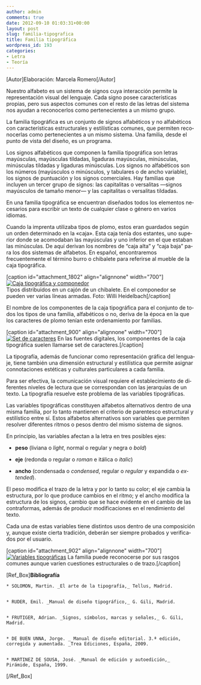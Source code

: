 ```yaml
---
author: admin
comments: true
date: 2012-09-10 01:03:31+00:00
layout: post
slug: familia-tipografica
title: Familia tipográfica
wordpress_id: 193
categories:
- Letra
- Teoría
---
```


[Autor]Elaboración: Marcela Romero[/Autor]

Nuestro alfabeto es un sistema de signos cuya interacción permite la representación visual del lenguaje. Cada signo posee características propias, pero sus aspectos comunes con el resto de las letras del sistema nos ayudan a reconocerlos como pertenecientes a un mismo grupo.

La fa­mi­lia ti­po­grá­fi­ca es un con­jun­to de sig­nos al­fa­bé­ti­cos y no al­fa­bé­ti­cos con ca­rac­te­rís­ti­cas estruc­tu­ra­les y es­ti­lís­ti­cas co­mu­nes, que per­mi­ten re­co­no­cer­las co­mo per­te­ne­cien­tes a un mis­mo sis­tema. Una fa­mi­lia, des­de el pun­to de vis­ta del di­se­ño, es un pro­gra­ma.

Los signos alfabéticos que componen la familia tipográfica son letras mayúsculas, mayúsculas tildadas, ligaduras mayúsculas, minúsculas, minúsculas tildadas y ligaduras minúsculas. Los signos no alfabéticos son los números (mayúsculos o minúsculos, y tabulares o de ancho variable), los signos de puntuación y los signos comerciales. Hay familias que incluyen un tercer grupo de signos: las capitalitas o versalitas —signos mayúsculos de tamaño menor— y las capitalitas o versalitas tildadas.

En una fa­mi­lia ti­po­grá­fi­ca se en­cuen­tran di­se­ña­dos to­dos los ele­men­tos ne­ce­sarios pa­ra es­cri­bir un tex­to de cual­quier cla­se o género en varios idiomas.

Cuan­do la im­pren­ta uti­li­za­ba ti­pos de plo­mo, es­tos eran guar­da­dos se­gún un or­den de­termi­na­do en la «ca­ja». Esta ca­ja te­nía dos es­tan­tes, uno su­pe­rior don­de se aco­mo­da­ban las ma­yús­cu­las y uno in­fe­rior en el que es­ta­ban las mi­nús­cu­las. De aquí de­ri­van los nom­bres de “ca­ja al­ta” y “ca­ja ba­ja” pa­ra los dos sis­te­mas de alfabetos. En español, encontraremos frecuentemente el término burro o chibalete para referirse al mueble de la caja tipográfica.

[caption id="attachment_1802" align="alignnone" width="700"][![Caja tipográfica y componedor](http://www.oert.org/wp-content/uploads/2012/09/T02A_01-cajatipografica_WilliHeidelbach-041.jpg)](http://www.oert.org/wp-content/uploads/2012/09/T02A_01-cajatipografica_WilliHeidelbach-041.jpg)   
Tipos distribuidos en un cajón de un chibalete. En el componedor se pueden ver varias líneas armadas. Foto: Willi Heidelbach[/caption]

El nom­bre de los com­po­nen­tes de la ca­ja ti­po­grá­fi­ca pa­ra el con­jun­to de to­dos los ti­pos de una fa­mi­lia, al­fa­bé­ti­cos o no, de­ri­va de la época en la que los caracteres de plomo te­nían es­te or­de­na­mien­to por fa­mi­lias.

[caption id="attachment_900" align="alignnone" width="700"][![Set de caracteres](http://www.oert.org/wp-content/uploads/2012/07/T02A_02-componentescaja.jpg)](http://www.oert.org/wp-content/uploads/2012/07/T02A_02-componentescaja.jpg) En las fuentes digitales, los componentes de la caja tipográfica suelen llamarse set de caracteres.[/caption]

La ti­po­gra­fía, ade­más de fun­cio­nar co­mo representación grá­fi­ca del len­gua­je, tie­ne también una di­men­sión es­truc­tu­ral y es­ti­lís­ti­ca que per­mi­te asignar connotaciones estéticas y culturales par­ti­cu­la­res a ca­da fa­mi­lia.

Para ser efectiva, la co­mu­ni­ca­ción vi­sual re­quie­re el es­ta­ble­ci­mien­to de di­fe­ren­tes ni­ve­les de lec­tu­ra que se co­rres­pon­dan con las je­rar­quías de un tex­to. La ti­po­gra­fía re­suel­ve es­te pro­ble­ma de las variables tipográficas.

Las va­ria­bles ti­po­grá­fi­cas cons­ti­tu­yen al­fa­be­tos al­ter­na­ti­vos den­tro de una mis­ma fa­mi­lia, por lo tanto man­tie­nen el cri­te­rio de pa­ren­tes­co es­truc­tu­ral y es­ti­lís­ti­co entre sí. Es­tos al­fa­be­tos al­ter­na­ti­vos son va­ria­bles que per­mi­ten re­sol­ver di­fe­ren­tes rit­mos o pe­sos den­tro del mis­mo sis­te­ma de sig­nos.

En prin­ci­pio, las va­ria­bles afec­tan a la le­tra en tres po­si­bles ejes:



	
  * **pe­so** (li­via­na o _light_, nor­mal o re­gu­lar y ne­gra o _bold_)

	
  * **eje** (re­don­da o re­gu­lar o _ro­man_ e itá­li­ca o _ita­lic_)

	
  * **an­cho** (con­den­sa­da o _con­den­sed_, re­gu­lar o _regular_ y ex­pan­di­da o _ex­ten­ded_).


El pe­so mo­di­fi­ca el tra­zo de la le­tra y por lo tan­to su co­lor; el eje cam­bia la es­truc­tura, por lo que pro­du­ce cam­bios en el rit­mo; y el an­cho mo­di­fi­ca la es­truc­tu­ra de los signos, cambio que se hace evidente en el cam­bio de las con­tra­for­mas, además de producir modificaciones en el ren­di­mien­to del tex­to.

Ca­da una de es­tas va­ria­bles tie­ne dis­tin­tos usos den­tro de una composición y, aun­que exis­te cier­ta tra­di­ción, debe­rán ser siempre pro­ba­dos y ve­ri­fi­ca­dos por el usuario.

[caption id="attachment_902" align="alignnone" width="700"][![Variables tipográficas](http://www.oert.org/wp-content/uploads/2012/07/T02A_04-variablesfamilias2.jpg)](http://www.oert.org/wp-content/uploads/2012/07/T02A_04-variablesfamilias2.jpg) La familia puede reconocerse por sus rasgos comunes aunque varíen cuestiones estructurales o de trazo.[/caption]

[Ref_Box]**Bibliografía**

	
    * SOLOMON, Martin. _El arte de la tipografía,_ Tellus, Madrid.

	
    * RUDER, Emil. _Manual de diseño tipográfico,_ G. Gili, Madrid.

	
    * FRUTIGER, Adrian. _Signos, símbolos, marcas y señales,_ G. Gili, Madrid.

	
    * DE BUEN UNNA, Jorge. _ Manual de diseño editorial. 3.ª edición, corregida y aumentada. _Trea Ediciones, España, 2009.

	
    * MARTINEZ DE SOUSA, José. _Manual de edición y autoedición,_ Pirámide, España, 1999.



[/Ref_Box]
